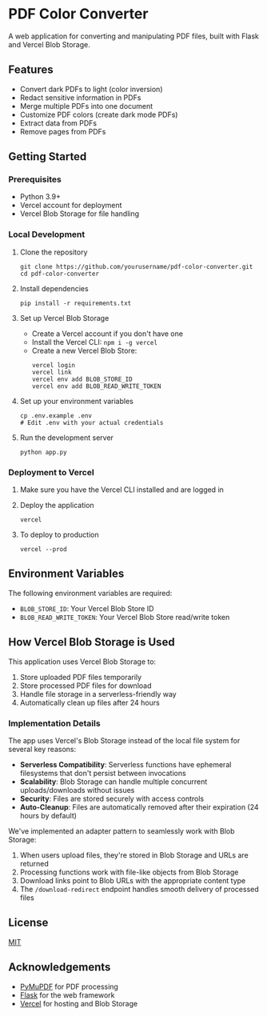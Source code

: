 # PDF Color Converter

A web application for converting and manipulating PDF files, built with Flask and Vercel Blob Storage.

## Features

- Convert dark PDFs to light (color inversion)
- Redact sensitive information in PDFs
- Merge multiple PDFs into one document
- Customize PDF colors (create dark mode PDFs)
- Extract data from PDFs
- Remove pages from PDFs

## Getting Started

### Prerequisites

- Python 3.9+
- Vercel account for deployment
- Vercel Blob Storage for file handling

### Local Development

1. Clone the repository
   ```
   git clone https://github.com/yourusername/pdf-color-converter.git
   cd pdf-color-converter
   ```

2. Install dependencies
   ```
   pip install -r requirements.txt
   ```

3. Set up Vercel Blob Storage
   - Create a Vercel account if you don't have one
   - Install the Vercel CLI: `npm i -g vercel`
   - Create a new Vercel Blob Store:
     ```
     vercel login
     vercel link
     vercel env add BLOB_STORE_ID
     vercel env add BLOB_READ_WRITE_TOKEN
     ```

4. Set up your environment variables
   ```
   cp .env.example .env
   # Edit .env with your actual credentials
   ```

5. Run the development server
   ```
   python app.py
   ```

### Deployment to Vercel

1. Make sure you have the Vercel CLI installed and are logged in

2. Deploy the application
   ```
   vercel
   ```

3. To deploy to production
   ```
   vercel --prod
   ```

## Environment Variables

The following environment variables are required:

- `BLOB_STORE_ID`: Your Vercel Blob Store ID
- `BLOB_READ_WRITE_TOKEN`: Your Vercel Blob Store read/write token

## How Vercel Blob Storage is Used

This application uses Vercel Blob Storage to:

1. Store uploaded PDF files temporarily
2. Store processed PDF files for download
3. Handle file storage in a serverless-friendly way
4. Automatically clean up files after 24 hours

### Implementation Details

The app uses Vercel's Blob Storage instead of the local file system for several key reasons:

- **Serverless Compatibility**: Serverless functions have ephemeral filesystems that don't persist between invocations
- **Scalability**: Blob Storage can handle multiple concurrent uploads/downloads without issues
- **Security**: Files are stored securely with access controls
- **Auto-Cleanup**: Files are automatically removed after their expiration (24 hours by default)

We've implemented an adapter pattern to seamlessly work with Blob Storage:

1. When users upload files, they're stored in Blob Storage and URLs are returned
2. Processing functions work with file-like objects from Blob Storage
3. Download links point to Blob URLs with the appropriate content type
4. The `/download-redirect` endpoint handles smooth delivery of processed files

## License

[MIT](LICENSE)

## Acknowledgements

- [PyMuPDF](https://github.com/pymupdf/PyMuPDF) for PDF processing
- [Flask](https://flask.palletsprojects.com/) for the web framework
- [Vercel](https://vercel.com/) for hosting and Blob Storage 